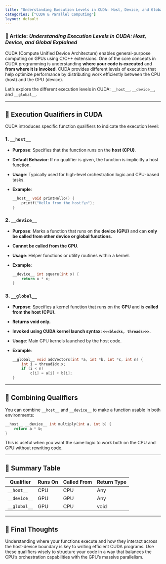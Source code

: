 ```yaml
---
title: "Understanding Execution Levels in CUDA: Host, Device, and Global Explained"
categories: ["CUDA & Parallel Computing"]
layout: default
---
```


### 📘 Article: *Understanding Execution Levels in CUDA: Host, Device, and Global Explained*

CUDA (Compute Unified Device Architecture) enables general-purpose computing on GPUs using C/C++ extensions. One of the core concepts in CUDA programming is understanding **where your code is executed** and **from where it is invoked**. CUDA provides different levels of execution that help optimize performance by distributing work efficiently between the CPU (host) and the GPU (device).

Let’s explore the different execution levels in CUDA: `__host__`, `__device__`, and `__global__`.

---

## 🚀 Execution Qualifiers in CUDA

CUDA introduces specific function qualifiers to indicate the execution level:

### 1. `__host__`

* **Purpose**: Specifies that the function runs on the **host (CPU)**.
* **Default Behavior**: If no qualifier is given, the function is implicitly a host function.
* **Usage**: Typically used for high-level orchestration logic and CPU-based tasks.
* **Example**:

  ```cpp
  __host__ void printHello() {
      printf("Hello from the host!\n");
  }
  ```

### 2. `__device__`

* **Purpose**: Marks a function that runs on the **device (GPU)** and can **only be called from other device or global functions**.
* **Cannot be called from the CPU**.
* **Usage**: Helper functions or utility routines within a kernel.
* **Example**:

  ```cpp
  __device__ int square(int x) {
      return x * x;
  }
  ```

### 3. `__global__`

* **Purpose**: Specifies a kernel function that runs on the **GPU** and is **called from the host (CPU)**.
* **Returns void only.**
* **Invoked using CUDA kernel launch syntax: `<<<blocks, threads>>>`.**
* **Usage**: Main GPU kernels launched by the host code.
* **Example**:

  ```cpp
  __global__ void addVectors(int *a, int *b, int *c, int n) {
      int i = threadIdx.x;
      if (i < n)
          c[i] = a[i] + b[i];
  }
  ```

---

## 🧠 Combining Qualifiers

You can combine `__host__` and `__device__` to make a function usable in both environments:

```cpp
__host__ __device__ int multiply(int a, int b) {
    return a * b;
}
```

This is useful when you want the same logic to work both on the CPU and GPU without rewriting code.

---

## 🔄 Summary Table

| Qualifier    | Runs On | Called From | Return Type |
| ------------ | ------- | ----------- | ----------- |
| `__host__`   | CPU     | CPU         | Any         |
| `__device__` | GPU     | GPU         | Any         |
| `__global__` | GPU     | CPU         | void        |

---

## 🎯 Final Thoughts

Understanding where your functions execute and how they interact across the host-device boundary is key to writing efficient CUDA programs. Use these qualifiers wisely to structure your code in a way that balances the CPU’s orchestration capabilities with the GPU’s massive parallelism.

